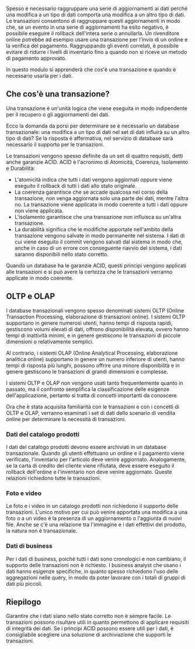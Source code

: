 Spesso è necessario raggruppare una serie di aggiornamenti ai dati perché una modifica a un tipo di dati comporta una modifica a un altro tipo di dati. Le transazioni consentono di raggruppare questi aggiornamenti in modo che, se un evento in una serie di aggiornamenti ha esito negativo, è possibile eseguire il rollback dell'intera serie o annullarla. Un rivenditore online potrebbe ad esempio usare una transazione per l'invio di un ordine e la verifica del pagamento. Raggruppando gli eventi correlati, è possibile evitare di ridurre i livelli di inventario fino a quando non si riceve un metodo di pagamento approvato.

In questo modulo si apprenderà che cos'è una transazione e quando è necessario usarla per i dati.

## <a name="what-is-a-transaction"></a>Che cos'è una transazione?

Una transazione è un'unità logica che viene eseguita in modo indipendente per il recupero o gli aggiornamenti dei dati.

Ecco la domanda da porsi per determinare se è necessario un database transazionale: una modifica a un tipo di dati nel set di dati influirà su un altro tipo di dati? Se la risposta è affermativa, nel servizio di database sarà necessario il supporto per le transazioni.

Le transazioni vengono spesso definite da un set di quattro requisiti, detti anche garanzie ACID. ACID è l'acronimo di Atomicità, Coerenza, Isolamento e Durabilità:

* L'atomicità indica che tutti i dati vengono aggiornati oppure viene eseguito il rollback di tutti i dati allo stato originale.
* La coerenza garantisce che se accade qualcosa nel corso della transazione, non venga aggiornata solo una parte dei dati, mentre l'altra no. La transazione viene applicata in modo coerente a tutti i dati oppure non viene applicata.
* L'isolamento garantisce che una transazione non influisca su un'altra transazione.
* La durabilità significa che le modifiche apportate nell'ambito della transazione vengono salvate in modo permanente nel sistema. I dati di cui viene eseguito il commit vengono salvati dal sistema in modo che, anche in caso di un errore con conseguente riavvio del sistema, i dati saranno disponibili nello stato corretto.

Quando un database ha le garanzie ACID, questi principi vengono applicati alle transazioni e si può avere la certezza che le transazioni verranno applicate in modo coerente.

## <a name="oltp-vs-olap"></a>OLTP e OLAP

I database transazionali vengono spesso denominati sistemi OLTP (Online Transaction Processing, elaborazione di transazioni online). I sistemi OLTP supportano in genere numerosi utenti, hanno tempi di risposta rapidi, gestiscono volumi elevati di dati, offrono disponibilità elevata, ovvero hanno tempi di inattività minimi, e in genere gestiscono le transazioni di piccole dimensioni o relativamente semplici.

Al contrario, i sistemi OLAP (Online Analytical Processing, elaborazione analitica online) supportano in genere un numero inferiore di utenti, hanno tempi di risposta più lunghi, possono offrire una minore disponibilità e in genere gestiscono le transazioni di grandi dimensioni e complesse.

I sistemi OLTP e OLAP non vengono usati tanto frequentemente quanto in passato, ma il confronto semplifica la classificazione delle esigenze dell'applicazione, pertanto si tratta di concetti importanti da conoscere. 

Ora che è stata acquisita familiarità con le transazioni e con i concetti di OLTP e OLAP, verranno esaminati i set di dati dello scenario di vendita online per determinare la necessità di transazioni.

### <a name="product-catalog-data"></a>Dati del catalogo prodotti

I dati del catalogo prodotti devono essere archiviati in un database transazionale. Quando gli utenti effettuano un ordine e il pagamento viene verificato, l'inventario per l'articolo deve venire aggiornato. Analogamente, se la carta di credito del cliente viene rifiutata, deve essere eseguito il rollback dell'ordine e l'inventario non deve venire aggiornato. Queste relazioni richiedono tutte le transazioni.

### <a name="photos-and-videos"></a>Foto e video

Le foto e i video in un catalogo prodotti non richiedono il supporto delle transazioni. L'unico motivo per cui può venire apportata una modifica a una foto o a un video è la presenza di un aggiornamento o l'aggiunta di nuovi file. Anche se c'è una relazione tra l'immagine e i dati effettivi del prodotto, la natura non è transazionale.

### <a name="business-data"></a>Dati di business

Per i dati di business, poiché tutti i dati sono cronologici e non cambiano, il supporto delle transazioni non è richiesto. I business analyst che usano i dati hanno esigenze specifiche, in quanto spesso richiedono l'uso delle aggregazioni nelle query, in modo da poter lavorare con i totali di gruppi di dati più piccoli.

## <a name="summary"></a>Riepilogo

Garantire che i dati siano nello stato corretto non è sempre facile. Le transazioni possono risultare utili in quanto permettono di applicare requisiti di integrità dei dati. Se i principi ACID possono essere utili per i dati, è consigliabile scegliere una soluzione di archiviazione che supporti le transazioni.
